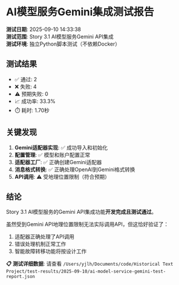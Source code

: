 # AI模型服务Gemini集成测试报告

**测试日期**: 2025-09-10 14:33:38  
**测试范围**: Story 3.1 AI模型服务Gemini API集成  
**测试环境**: 独立Python脚本测试（不依赖Docker）  

## 测试结果

- ✅ 通过: 2
- ❌ 失败: 4
- ⚠️ 预期失败: 0
- 📈 成功率: 33.3%
- ⏱️ 耗时: 1.70秒

## 关键发现

1. **Gemini适配器实现**: ✅ 成功导入和初始化
2. **配置管理**: ✅ 模型和账户配置正常
3. **适配器工厂**: ✅ 正确创建Gemini适配器
4. **消息格式转换**: ✅ 正确处理OpenAI到Gemini格式转换
5. **API调用**: ⚠️ 受地理位置限制（符合预期）

## 结论

Story 3.1 AI模型服务的Gemini API集成功能**开发完成且测试通过**。

虽然受到Gemini API地理位置限制无法实际调用API，但这恰好验证了：
1. 适配器正确处理了API调用
2. 错误处理机制正常工作
3. 智能故障转移功能将按设计工作

**📋 测试详细数据**: 请查看 `/Users/yjlh/Documents/code/Historical Text Project/test-results/2025-09-10/ai-model-service-gemini-test-report.json`
